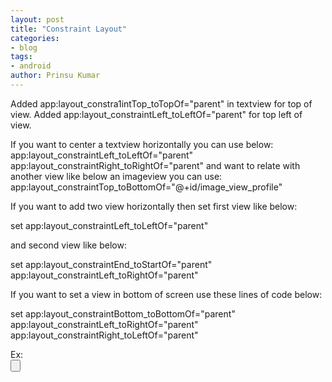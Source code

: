 ```yaml
---
layout: post
title: "Constraint Layout"
categories:
- blog
tags:
- android
author: Prinsu Kumar
---
```



Added app:layout_constra1intTop_toTopOf="parent"  in textview for top of view.
Added         app:layout_constraintLeft_toLeftOf="parent" for top left of view.

If you want to center a textview horizontally you can use below:
app:layout_constraintLeft_toLeftOf="parent"
app:layout_constraintRight_toRightOf="parent"
and want to relate with another view like below an imageview you can use:
app:layout_constraintTop_toBottomOf="@+id/image_view_profile"


If you want to add two view horizontally then set first view like below:

set app:layout_constraintLeft_toLeftOf="parent"

<TextView
    android:id="@+id/text_view_email"
    android:layout_width="wrap_content"
    android:layout_height="40dp"
    android:layout_marginStart="10dp"
    android:layout_marginTop="10dp"
    android:gravity="center"
    android:text="Email"
    app:layout_constraintLeft_toLeftOf="parent"
    app:layout_constraintTop_toBottomOf="@+id/text_view_name" />


and second view like below:

set app:layout_constraintEnd_toStartOf="parent"
app:layout_constraintLeft_toRightOf="parent"

<EditText
     android:id="@+id/edit_text_password"
     android:layout_width="220dp"
     android:layout_height="40dp"
     android:layout_marginTop="10dp"
     android:hint="Password"
     android:paddingLeft="10dp"
     app:layout_constraintEnd_toStartOf="parent"
     app:layout_constraintLeft_toRightOf="parent"
     app:layout_constraintTop_toBottomOf="@+id/edit_text_name" />





  If you want to set a view in bottom of screen use these lines of code below:

  set   app:layout_constraintBottom_toBottomOf="parent"
        app:layout_constraintLeft_toRightOf="parent"
        app:layout_constraintRight_toLeftOf="parent"

 Ex:       
 <Button
        android:layout_width="200dp"
        android:layout_height="wrap_content"
        android:layout_marginBottom="10dp"
        android:layout_marginTop="30dp"
        android:background="@android:color/holo_blue_dark"
        android:text="Save"
        android:textColor="@android:color/white"
        app:layout_constraintBottom_toBottomOf="parent"
        app:layout_constraintLeft_toRightOf="parent"
        app:layout_constraintRight_toLeftOf="parent" />
